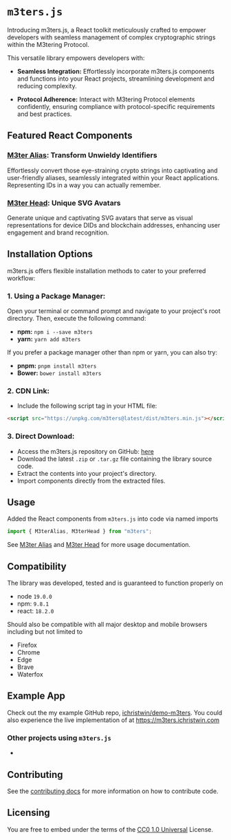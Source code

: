 # `m3ters.js`

Introducing m3ters.js, a React toolkit meticulously crafted to empower developers with seamless management of complex cryptographic strings within the M3tering Protocol.

This versatile library empowers developers with:

- **Seamless Integration:** Effortlessly incorporate m3ters.js components and functions into your React projects, streamlining development and reducing complexity.

- **Protocol Adherence:** Interact with M3tering Protocol elements confidently, ensuring compliance with protocol-specific requirements and best practices.

## Featured React Components

### [M3ter Alias](./docs/m3ter-alias.md#m3ter-alias): Transform Unwieldy Identifiers

Effortlessly convert those eye-straining crypto strings into captivating and user-friendly aliases, seamlessly integrated within your React applications. Representing IDs in a way you can actually remember.

### [M3ter Head](./docs/m3ter-head.md#M3ter-Head): Unique SVG Avatars

Generate unique and captivating SVG avatars that serve as visual representations for device DIDs and blockchain addresses, enhancing user engagement and brand recognition.

## Installation Options

m3ters.js offers flexible installation methods to cater to your preferred workflow:

### 1. Using a Package Manager:

Open your terminal or command prompt and navigate to your project's root directory. Then, execute the following command:

- **npm:** `npm i --save m3ters`
- **yarn:** `yarn add m3ters`

If you prefer a package manager other than npm or yarn, you can also try:

- **pnpm:** `pnpm install m3ters`
- **Bower:** `bower install m3ters`

### 2. CDN Link:

- Include the following script tag in your HTML file:

```html
<script src="https://unpkg.com/m3ters@latest/dist/m3ters.min.js"></script>
```

### 3. Direct Download:

- Access the m3ters.js repository on GitHub: [here](https://github.com/iChristwin/m3ters.js/releases)
- Download the latest `.zip` or `.tar.gz` file containing the library source code.
- Extract the contents into your project's directory.
- Import components directly from the extracted files.

## Usage

Added the React components from `m3ters.js` into code via named imports

```javascript
import { M3terAlias, M3terHead } from "m3ters";
```

See [M3ter Alias](./docs/m3ter-alias.md#m3ter-alias) and [M3ter Head](./docs/m3ter-head.md#M3ter-Head) for more usage documentation.

## Compatibility

The library was developed, tested and is guaranteed to function properly on

- node `19.0.0`
- npm: `9.8.1`
- react: `18.2.0`

Should also be compatible with all major desktop and mobile browsers including but not limited to

- Firefox
- Chrome
- Edge
- Brave
- Waterfox

## Example App

Check out the my example GitHub repo, [ichristwin/demo-m3ters](https://github.com/ichristwin/demo-m3ters). You could also experience the live implementation of at https://m3ters.ichristwin.com

### Other projects using `m3ters.js`

-

## Contributing

See the [contributing docs](./CONTRIBUTING.MD) for more information on how to contribute code.

## Licensing

You are free to embed under the terms of the [CC0 1.0 Universal](./LICENSE) License.
